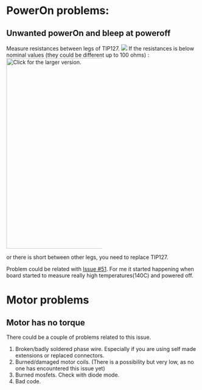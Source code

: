 # PowerOn problems:
## Unwanted powerOn and bleep at poweroff
Measure resistances between legs of TIP127. 
![](https://user-images.githubusercontent.com/10248772/60805888-c3d6d400-a181-11e9-95f8-35e1e0e16a9b.png)
If the resistances is below nominal values (they could be different up to 100 ohms) :
<a href="https://drive.google.com/uc?export=view&id=1bfl2lfsM5YBt4qTxe_IL2oUwzCCVv14w"><img src="https://drive.google.com/uc?export=view&id=1bfl2lfsM5YBt4qTxe_IL2oUwzCCVv14w" style="width: 500px; max-width: 50%; height: auto" title="Click for the larger version." /></a>

 or there is short between other legs, you need to replace TIP127.

Problem could be related with [Issue #51](https://github.com/bipropellant/bipropellant-hoverboard-firmware/issues/51#issue-461023728). For me it started happening when board started to measure really high temperatures(140C) and powered off.
# Motor problems
## Motor has no torque
There could be a couple of problems related to this issue.
1. Broken/badly soldered phase wire. Especially if you are using self made extensions or replaced connectors.
2. Burned/damaged motor coils. (There is a possibility but very low, as no one has encountered this issue yet)
3. Burned mosfets. Check with diode mode.
4. Bad code.